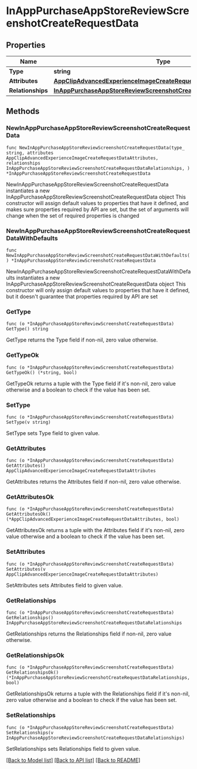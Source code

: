 # InAppPurchaseAppStoreReviewScreenshotCreateRequestData

## Properties

Name | Type | Description | Notes
------------ | ------------- | ------------- | -------------
**Type** | **string** |  | 
**Attributes** | [**AppClipAdvancedExperienceImageCreateRequestDataAttributes**](AppClipAdvancedExperienceImageCreateRequestDataAttributes.md) |  | 
**Relationships** | [**InAppPurchaseAppStoreReviewScreenshotCreateRequestDataRelationships**](InAppPurchaseAppStoreReviewScreenshotCreateRequestDataRelationships.md) |  | 

## Methods

### NewInAppPurchaseAppStoreReviewScreenshotCreateRequestData

`func NewInAppPurchaseAppStoreReviewScreenshotCreateRequestData(type_ string, attributes AppClipAdvancedExperienceImageCreateRequestDataAttributes, relationships InAppPurchaseAppStoreReviewScreenshotCreateRequestDataRelationships, ) *InAppPurchaseAppStoreReviewScreenshotCreateRequestData`

NewInAppPurchaseAppStoreReviewScreenshotCreateRequestData instantiates a new InAppPurchaseAppStoreReviewScreenshotCreateRequestData object
This constructor will assign default values to properties that have it defined,
and makes sure properties required by API are set, but the set of arguments
will change when the set of required properties is changed

### NewInAppPurchaseAppStoreReviewScreenshotCreateRequestDataWithDefaults

`func NewInAppPurchaseAppStoreReviewScreenshotCreateRequestDataWithDefaults() *InAppPurchaseAppStoreReviewScreenshotCreateRequestData`

NewInAppPurchaseAppStoreReviewScreenshotCreateRequestDataWithDefaults instantiates a new InAppPurchaseAppStoreReviewScreenshotCreateRequestData object
This constructor will only assign default values to properties that have it defined,
but it doesn't guarantee that properties required by API are set

### GetType

`func (o *InAppPurchaseAppStoreReviewScreenshotCreateRequestData) GetType() string`

GetType returns the Type field if non-nil, zero value otherwise.

### GetTypeOk

`func (o *InAppPurchaseAppStoreReviewScreenshotCreateRequestData) GetTypeOk() (*string, bool)`

GetTypeOk returns a tuple with the Type field if it's non-nil, zero value otherwise
and a boolean to check if the value has been set.

### SetType

`func (o *InAppPurchaseAppStoreReviewScreenshotCreateRequestData) SetType(v string)`

SetType sets Type field to given value.


### GetAttributes

`func (o *InAppPurchaseAppStoreReviewScreenshotCreateRequestData) GetAttributes() AppClipAdvancedExperienceImageCreateRequestDataAttributes`

GetAttributes returns the Attributes field if non-nil, zero value otherwise.

### GetAttributesOk

`func (o *InAppPurchaseAppStoreReviewScreenshotCreateRequestData) GetAttributesOk() (*AppClipAdvancedExperienceImageCreateRequestDataAttributes, bool)`

GetAttributesOk returns a tuple with the Attributes field if it's non-nil, zero value otherwise
and a boolean to check if the value has been set.

### SetAttributes

`func (o *InAppPurchaseAppStoreReviewScreenshotCreateRequestData) SetAttributes(v AppClipAdvancedExperienceImageCreateRequestDataAttributes)`

SetAttributes sets Attributes field to given value.


### GetRelationships

`func (o *InAppPurchaseAppStoreReviewScreenshotCreateRequestData) GetRelationships() InAppPurchaseAppStoreReviewScreenshotCreateRequestDataRelationships`

GetRelationships returns the Relationships field if non-nil, zero value otherwise.

### GetRelationshipsOk

`func (o *InAppPurchaseAppStoreReviewScreenshotCreateRequestData) GetRelationshipsOk() (*InAppPurchaseAppStoreReviewScreenshotCreateRequestDataRelationships, bool)`

GetRelationshipsOk returns a tuple with the Relationships field if it's non-nil, zero value otherwise
and a boolean to check if the value has been set.

### SetRelationships

`func (o *InAppPurchaseAppStoreReviewScreenshotCreateRequestData) SetRelationships(v InAppPurchaseAppStoreReviewScreenshotCreateRequestDataRelationships)`

SetRelationships sets Relationships field to given value.



[[Back to Model list]](../README.md#documentation-for-models) [[Back to API list]](../README.md#documentation-for-api-endpoints) [[Back to README]](../README.md)



